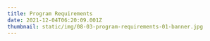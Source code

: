 ```yaml
---
title: Program Requirements
date: 2021-12-04T06:20:09.001Z
thumbnail: static/img/08-03-program-requirements-01-banner.jpg
---
```

